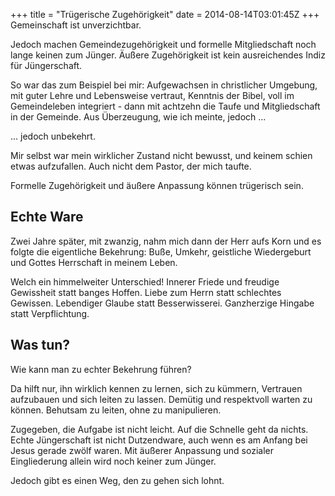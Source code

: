 +++
title = "Trügerische Zugehörigkeit"
date = 2014-08-14T03:01:45Z
+++
Gemeinschaft ist unverzichtbar.

Jedoch machen Gemeindezugehörigkeit und formelle Mitgliedschaft noch lange keinen zum Jünger. Äußere Zugehörigkeit ist kein ausreichendes Indiz für Jüngerschaft.

So war das zum Beispiel bei mir: Aufgewachsen in christlicher Umgebung, mit guter Lehre und Lebensweise vertraut, Kenntnis der Bibel, voll im Gemeindeleben integriert - dann mit achtzehn die Taufe und Mitgliedschaft in der Gemeinde. Aus Überzeugung, wie ich meinte, jedoch ...

... jedoch unbekehrt.

Mir selbst war mein wirklicher Zustand nicht bewusst, und keinem schien etwas aufzufallen. Auch nicht dem Pastor, der mich taufte.

Formelle Zugehörigkeit und äußere Anpassung können trügerisch sein.

## Echte Ware

Zwei Jahre später, mit zwanzig, nahm mich dann der Herr aufs Korn und es folgte die eigentliche Bekehrung: Buße, Umkehr, geistliche Wiedergeburt und Gottes Herrschaft in meinem Leben.

Welch ein himmelweiter Unterschied! Innerer Friede und freudige Gewissheit statt banges Hoffen. Liebe zum Herrn statt schlechtes Gewissen. Lebendiger Glaube statt Besserwisserei. Ganzherzige Hingabe statt Verpflichtung.

## Was tun?

Wie kann man zu echter Bekehrung führen?

Da hilft nur, ihn wirklich kennen zu lernen, sich zu kümmern, Vertrauen aufzubauen und sich leiten zu lassen. Demütig und respektvoll warten zu können. Behutsam zu leiten, ohne zu manipulieren.

Zugegeben, die Aufgabe ist nicht leicht. Auf die Schnelle geht da nichts. Echte Jüngerschaft ist nicht Dutzendware, auch wenn es am Anfang bei Jesus gerade zwölf waren. Mit äußerer Anpassung und sozialer Eingliederung allein wird noch keiner zum Jünger.

Jedoch gibt es einen Weg, den zu gehen sich lohnt.
